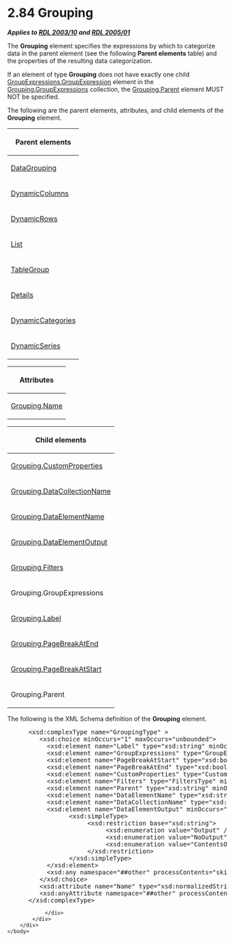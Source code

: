 <html dir="LTR" xmlns:mshelp="http://msdn.microsoft.com/mshelp" xmlns:ddue="http://ddue.schemas.microsoft.com/authoring/2003/5" xmlns:xlink="http://www.w3.org/1999/xlink" xmlns:tool="http://www.microsoft.com/tooltip">
    <head>
        <meta http-equiv="Content-Type" content="text/html; CHARSET=utf-8"></meta>
        <meta name="save" content="history"></meta>
        <title>2.84 Grouping</title>
        <xml>
            <mshelp:toctitle title="2.84 Grouping"></mshelp:toctitle>
            <mshelp:rltitle title="[MS-RDL]: Grouping"></mshelp:rltitle>
            <mshelp:keyword index="A" term="7d574154-eefe-4fc1-8b78-3a18b9350e87"></mshelp:keyword>
            <mshelp:attr name="DCSext.ContentType" value="open specification"></mshelp:attr>
            <mshelp:attr name="AssetID" value="7d574154-eefe-4fc1-8b78-3a18b9350e87"></mshelp:attr>
            <mshelp:attr name="TopicType" value="kbRef"></mshelp:attr>
            <mshelp:attr name="DCSext.Title" value="[MS-RDL]: Grouping" />
        </xml>
    </head>
    <body>
        <div id="header">
            <h1 class="heading">2.84 Grouping</h1>
        </div>
        <div id="mainSection">
            <div id="mainBody">
                <div id="allHistory" class="saveHistory"></div>
                <div id="sectionSection0" class="section" name="collapseableSection">
                    

<p><b><i>Applies to </i></b><a href="a7e2ad00-07c8-4f6d-80ab-3ad55df7b233.htm"><b><i>RDL 2003/10</i></b></a><b>
<i>and </i></b><a href="3ebe2912-4958-4832-b391-cad1f5e13338.htm"><b><i>RDL 2005/01</i></b></a></p>

<p>The <b>Grouping</b> element specifies the expressions by
which to categorize data in the parent element (see the following <b>Parent
elements</b> table) and the properties of the resulting data categorization. </p>

<p>If an element of type <b>Grouping</b> does not have exactly
one child <a href="ce9ab038-c7b6-4ac1-ba9e-faa3a2657eb7.htm">GroupExpressions.GroupExpression</a>
element in the <a href="6400dc8d-a4bf-47d3-9f1b-24ba72b27d73.htm">Grouping.GroupExpressions</a>
collection, the <a href="f9c48bf3-ad64-4807-9eba-5784822ff2e6.htm">Grouping.Parent</a>
element MUST NOT be specified.</p>

<p>The following are the parent elements, attributes, and child
elements of the <b>Grouping</b> element.</p>

<table>
 <thead>
  <tr>
   <th>
   <p>Parent elements</p>
   </th>
  </tr>
 </thead>
 <tr>
  <td>
  <p><a href="824fc1fa-9258-4ee2-80a0-db64f7200b13.htm">DataGrouping</a></p>
  </td>
 </tr>
 <tr>
  <td>
  <p><a href="5a98a72e-ea10-4743-83fb-0cf6740c6635.htm">DynamicColumns</a></p>
  </td>
 </tr>
 <tr>
  <td>
  <p><a href="ae8d4d93-e1d0-4379-ac48-4744a347f9db.htm">DynamicRows</a></p>
  </td>
 </tr>
 <tr>
  <td>
  <p><a href="ea4c625c-0558-4fb3-b3b8-bde6c160b1e2.htm">List</a></p>
  </td>
 </tr>
 <tr>
  <td>
  <p><a href="a23c61be-758a-4247-a3ab-fd1159ff0520.htm">TableGroup</a></p>
  </td>
 </tr>
 <tr>
  <td>
  <p><a href="10728959-73bf-46f9-b7a8-1b3612eda445.htm">Details</a></p>
  </td>
 </tr>
 <tr>
  <td>
  <p><a href="10266228-504d-486d-ab42-fe7e9af3ee2a.htm">DynamicCategories</a></p>
  </td>
 </tr>
 <tr>
  <td>
  <p><a href="3e853746-6afe-46b6-b0bc-edd53275a9e7.htm">DynamicSeries</a></p>
  </td>
 </tr>
</table>

<p> </p>

<table>
 <thead>
  <tr>
   <th>
   <p>Attributes</p>
   </th>
  </tr>
 </thead>
 <tr>
  <td>
  <p><a href="4d08883b-d937-4d6e-b0b2-5dec684678ec.htm">Grouping.Name</a></p>
  </td>
 </tr>
</table>

<p> </p>

<table>
 <thead>
  <tr>
   <th>
   <p>Child elements</p>
   </th>
  </tr>
 </thead>
 <tr>
  <td>
  <p><a href="b30db43f-7001-48ae-a73d-defd3b2fe59a.htm">Grouping.CustomProperties</a></p>
  </td>
 </tr>
 <tr>
  <td>
  <p><a href="8db99efa-65cd-4e9a-b0fc-d41bdad41d25.htm">Grouping.DataCollectionName</a></p>
  </td>
 </tr>
 <tr>
  <td>
  <p><a href="cb123eb2-2c24-49d1-814c-d08c878f5820.htm">Grouping.DataElementName</a></p>
  </td>
 </tr>
 <tr>
  <td>
  <p><a href="605cb7fa-c822-4a0c-88bd-27b8841f7992.htm">Grouping.DataElementOutput</a></p>
  </td>
 </tr>
 <tr>
  <td>
  <p><a href="e48a2da6-3ffc-4963-8cbd-207cadc36bdb.htm">Grouping.Filters</a></p>
  </td>
 </tr>
 <tr>
  <td>
  <p>Grouping.GroupExpressions</p>
  </td>
 </tr>
 <tr>
  <td>
  <p><a href="7102f490-2a61-4636-acee-91f071078430.htm">Grouping.Label</a></p>
  </td>
 </tr>
 <tr>
  <td>
  <p><a href="35ebddd2-5644-4873-bb96-eca6fa37142d.htm">Grouping.PageBreakAtEnd</a></p>
  </td>
 </tr>
 <tr>
  <td>
  <p><a href="a19237fe-7345-44bd-9de0-5ee1226adb7d.htm">Grouping.PageBreakAtStart</a></p>
  </td>
 </tr>
 <tr>
  <td>
  <p>Grouping.Parent</p>
  </td>
 </tr>
</table>

<p>The following is the XML Schema definition of the <b>Grouping</b>
element.           </p>

<dl>
<dd>
<div><pre> &lt;xsd:complexType name=&quot;GroupingType&quot; &gt;
    &lt;xsd:choice minOccurs=&quot;1&quot; maxOccurs=&quot;unbounded&quot;&gt;
      &lt;xsd:element name=&quot;Label&quot; type=&quot;xsd:string&quot; minOccurs=&quot;0&quot; /&gt;
      &lt;xsd:element name=&quot;GroupExpressions&quot; type=&quot;GroupExpressionsType&quot; /&gt;
      &lt;xsd:element name=&quot;PageBreakAtStart&quot; type=&quot;xsd:boolean&quot; minOccurs=&quot;0&quot; /&gt;
      &lt;xsd:element name=&quot;PageBreakAtEnd&quot; type=&quot;xsd:boolean&quot; minOccurs=&quot;0&quot; /&gt;
      &lt;xsd:element name=&quot;CustomProperties&quot; type=&quot;CustomPropertiesType&quot; minOccurs=&quot;0&quot; /&gt;
      &lt;xsd:element name=&quot;Filters&quot; type=&quot;FiltersType&quot; minOccurs=&quot;0&quot; /&gt;
      &lt;xsd:element name=&quot;Parent&quot; type=&quot;xsd:string&quot; minOccurs=&quot;0&quot; /&gt;
      &lt;xsd:element name=&quot;DataElementName&quot; type=&quot;xsd:string&quot; minOccurs=&quot;0&quot; /&gt;
      &lt;xsd:element name=&quot;DataCollectionName&quot; type=&quot;xsd:string&quot; minOccurs=&quot;0&quot; /&gt;
      &lt;xsd:element name=&quot;DataElementOutput&quot; minOccurs=&quot;0&quot;&gt;
            &lt;xsd:simpleType&gt;
                 &lt;xsd:restriction base=&quot;xsd:string&quot;&gt;
                      &lt;xsd:enumeration value=&quot;Output&quot; /&gt;
                      &lt;xsd:enumeration value=&quot;NoOutput&quot; /&gt;
                      &lt;xsd:enumeration value=&quot;ContentsOnly&quot; /&gt;
                 &lt;/xsd:restriction&gt;
            &lt;/xsd:simpleType&gt;
      &lt;/xsd:element&gt;
      &lt;xsd:any namespace=&quot;##other&quot; processContents=&quot;skip&quot;&gt;               
    &lt;/xsd:choice&gt;
    &lt;xsd:attribute name=&quot;Name&quot; type=&quot;xsd:normalizedString&quot; use=&quot;required&quot; /&gt;
    &lt;xsd:anyAttribute namespace=&quot;##other&quot; processContents=&quot;skip&quot; /&gt;
 &lt;/xsd:complexType&gt;
</pre></div>
</dd></dl>


                </div>
            </div>
        </div>
    </body>
</html>